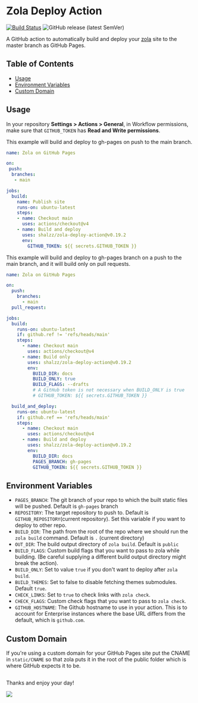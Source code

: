 # Zola Deploy Action

[![Build Status](https://img.shields.io/endpoint.svg?url=https%3A%2F%2Factions-badge.atrox.dev%2Fshalzz%2Fzola-deploy-action%2Fbadge&style=flat)](https://actions-badge.atrox.dev/shalzz/zola-deploy-action/goto)
![GitHub release (latest SemVer)](https://img.shields.io/github/v/release/shalzz/zola-deploy-action?sort=semver)

A GitHub action to automatically build and deploy your [zola] site to the master
branch as GitHub Pages.

## Table of Contents

 - [Usage](#usage)
 - [Environment Variables](#environment-variables)
 - [Custom Domain](#custom-domain)

## Usage

In your repository **Settings > Actions > General**, in Workflow permissions, make sure that `GITHUB_TOKEN` has **Read and Write permissions**.

This example will build and deploy to gh-pages on push to the main branch.

```yml
name: Zola on GitHub Pages

on: 
 push:
  branches:
   - main

jobs:
  build:
    name: Publish site
    runs-on: ubuntu-latest
    steps:
    - name: Checkout main
      uses: actions/checkout@v4
    - name: Build and deploy
      uses: shalzz/zola-deploy-action@v0.19.2
      env:
        GITHUB_TOKEN: ${{ secrets.GITHUB_TOKEN }}
```

This example will build and deploy to gh-pages branch on a push to the main branch, 
and it will build only on pull requests.
```yml
name: Zola on GitHub Pages

on:
  push:
    branches:
      - main
  pull_request:

jobs:
  build:
    runs-on: ubuntu-latest
    if: github.ref != 'refs/heads/main'
    steps:
      - name: Checkout main
        uses: actions/checkout@v4
      - name: Build only
        uses: shalzz/zola-deploy-action@v0.19.2
        env:
          BUILD_DIR: docs
          BUILD_ONLY: true
          BUILD_FLAGS: --drafts
          # A GitHub token is not necessary when BUILD_ONLY is true
          # GITHUB_TOKEN: ${{ secrets.GITHUB_TOKEN }}

  build_and_deploy:
    runs-on: ubuntu-latest
    if: github.ref == 'refs/heads/main'
    steps:
      - name: Checkout main
        uses: actions/checkout@v4
      - name: Build and deploy
        uses: shalzz/zola-deploy-action@v0.19.2
        env:
          BUILD_DIR: docs
          PAGES_BRANCH: gh-pages
          GITHUB_TOKEN: ${{ secrets.GITHUB_TOKEN }}
```

## Environment Variables
* `PAGES_BRANCH`: The git branch of your repo to which the built static files will be pushed. Default is `gh-pages` branch
* `REPOSITORY`: The target repository to push to. Default is `GITHUB_REPOSITORY`(current repository). Set this variable if you want to deploy to other repo.
* `BUILD_DIR`: The path from the root of the repo where we should run the `zola build` command. Default is `.` (current directory)
* `OUT_DIR`: The build output directory of `zola build`. Default is `public`
* `BUILD_FLAGS`: Custom build flags that you want to pass to zola while building. (Be careful supplying a different build output directory might break the action).
* `BUILD_ONLY`: Set to value `true` if you don't want to deploy after `zola build`.
* `BUILD_THEMES`: Set to false to disable fetching themes submodules. Default `true`.
* `CHECK_LINKS`: Set to `true` to check links with `zola check`.
* `CHECK_FLAGS`: Custom check flags that you want to pass to `zola check`.
* `GITHUB_HOSTNAME`: The Github hostname to use in your action. This is to account for Enterprise instances where the base URL differs from the default, which is `github.com`.


## Custom Domain

If you're using a custom domain for your GitHub Pages site put the CNAME 
in `static/CNAME` so that zola puts it in the root of the public folder
which is where GitHub expects it to be.

[zola]: https://github.com/getzola/zola

##

Thanks and enjoy your day!

<a href="https://www.buymeacoffee.com/shaleen"><img src="https://img.buymeacoffee.com/button-api/?text=Buy me a Beer&emoji=🍺&slug=shaleen&button_colour=40DCA5&font_colour=ffffff&font_family=Bree&outline_colour=000000&coffee_colour=FFDD00" /></a>
